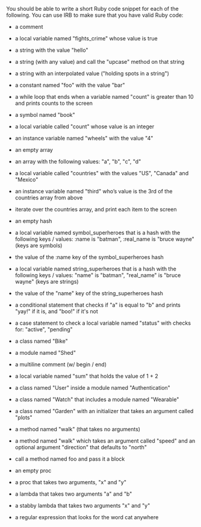 You should be able to write a short Ruby code snippet for each of the following. You can use IRB to make sure that you have valid Ruby code:

* a comment
* a local variable named "fights_crime" whose value is true
* a string with the value "hello"
* a string (with any value) and call the "upcase" method on that string
* a string with an interpolated value ("holding spots in a string")
* a constant named "foo" with the value "bar"
* a while loop that ends when a variable named "count" is greater than 10 and prints counts to the screen
* a symbol named "book"
* a local variable called "count" whose value is an integer
* an instance variable named "wheels" with the value "4"

* an empty array
* an array with the following values: "a", "b", "c", "d"
* a local variable called "countries" with the values "US", "Canada" and "Mexico"
* an instance variable named "third" who’s value is the 3rd of the countries array from above
* iterate over the countries array, and print each item to the screen

* an empty hash
* a local variable named symbol_superheroes that is a hash with the following keys / values:  :name is "batman", :real_name is "bruce wayne" (keys are symbols)
* the value of the :name key of the symbol_superheroes hash
* a local variable named string_superheroes that is a hash with the following keys / values:  "name" is "batman", "real_name" is "bruce wayne" (keys are strings)
* the value of the "name" key of the string_superheroes hash

* a conditional statement that checks if "a" is equal to "b" and prints "yay!" if it is, and "boo!" if it's not
* a case statement to check a local variable named "status" with checks for: "active", "pending"

* a class named "Bike"
* a module named "Shed"
* a multiline comment (w/ begin / end)
* a local variable named "sum" that holds the value of 1 + 2
* a class named "User" inside a module named "Authentication"
* a class named "Watch" that includes a module named "Wearable"
* a class named "Garden" with an initializer that takes an argument called "plots"

* a method named "walk" (that takes no arguments)
* a method named "walk" which takes an argument called "speed" and an optional argument "direction" that defaults to "north"
* call a method named foo and pass it a block

* an empty proc
* a proc that takes two arguments, "x" and "y"
* a lambda that takes two arguments "a" and "b"
* a stabby lambda that takes two arguments "x" and "y"
* a regular expression that looks for the word cat anywhere


